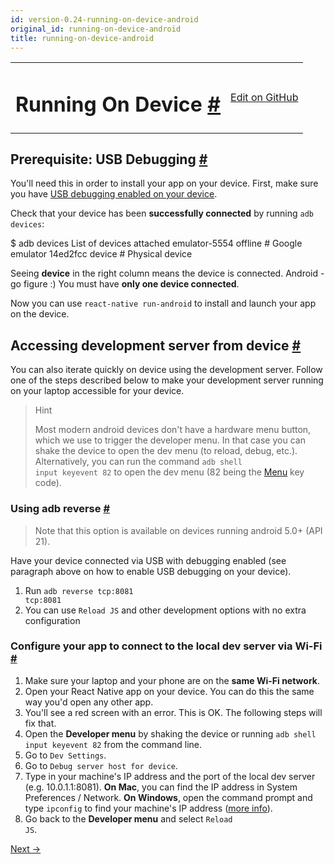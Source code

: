 ```yaml
---
id: version-0.24-running-on-device-android
original_id: running-on-device-android
title: running-on-device-android
---
```

<a id="content"></a><table width="100%"><tbody><tr><td><h1><a class="anchor" name="running-on-device"></a>Running On Device <a class="hash-link" href="docs/running-on-device-android.html#running-on-device">#</a></h1></td><td style="text-align:right;"><a target="_blank" href="https://github.com/facebook/react-native/blob/master/docs/RunningOnDeviceAndroid.md">Edit on GitHub</a></td></tr></tbody></table><div><h2><a class="anchor" name="prerequisite-usb-debugging"></a>Prerequisite: USB Debugging <a class="hash-link" href="docs/running-on-device-android.html#prerequisite-usb-debugging">#</a></h2><p>You'll need this in order to install your app on your device. First, make sure you have <a href="https://www.google.com/search?q=android+Enable+USB+debugging" target="_blank">USB debugging enabled on your device</a>.</p><p>Check that your device has been <strong>successfully connected</strong> by running <code>adb devices</code>:</p><div class="prism language-javascript">$ adb devices
List of devices attached
emulator<span class="token number">-5554</span> offline   # Google emulator
14ed2fcc device         # Physical device</div><p>Seeing <strong>device</strong> in the right column means the device is connected. Android - go figure :) You must have <strong>only one device connected</strong>.</p><p>Now you can use <code>react-native run-android</code> to install and launch your app on the device.</p><h2><a class="anchor" name="accessing-development-server-from-device"></a>Accessing development server from device <a class="hash-link" href="docs/running-on-device-android.html#accessing-development-server-from-device">#</a></h2><p>You can also iterate quickly on device using the development server. Follow one of the steps described below to make your development server running on your laptop accessible for your device.</p><blockquote><p>Hint</p><p>Most modern android devices don't have a hardware menu button, which we use to trigger the developer menu. In that case you can shake the device to open the dev menu (to reload, debug, etc.). Alternatively, you can run the command <code>adb shell input keyevent 82</code> to open the dev menu (82 being the <a href="http://developer.android.com/reference/android/view/KeyEvent.html#KEYCODE_MENU" target="_blank">Menu</a> key code).</p></blockquote><h3><a class="anchor" name="using-adb-reverse"></a>Using adb reverse <a class="hash-link" href="docs/running-on-device-android.html#using-adb-reverse">#</a></h3><blockquote><p>Note that this option is available on devices running android 5.0+ (API 21).</p></blockquote><p>Have your device connected via USB with debugging enabled (see paragraph above on how to enable USB debugging on your device).</p><ol><li>Run <code>adb reverse tcp:8081 tcp:8081</code></li><li>You can use <code>Reload JS</code> and other development options with no extra configuration</li></ol><h3><a class="anchor" name="configure-your-app-to-connect-to-the-local-dev-server-via-wi-fi"></a>Configure your app to connect to the local dev server via Wi-Fi <a class="hash-link" href="docs/running-on-device-android.html#configure-your-app-to-connect-to-the-local-dev-server-via-wi-fi">#</a></h3><ol><li>Make sure your laptop and your phone are on the <strong>same Wi-Fi network</strong>.</li><li>Open your React Native app on your device. You can do this the same way you'd open any other app.</li><li>You'll see a red screen with an error. This is OK. The following steps will fix that.</li><li>Open the <strong>Developer menu</strong> by shaking the device or running <code>adb shell input keyevent 82</code> from the command line.</li><li>Go to <code>Dev Settings</code>.</li><li>Go to <code>Debug server host for device</code>.</li><li>Type in your machine's IP address and the port of the local dev server (e.g. 10.0.1.1:8081). <strong>On Mac</strong>, you can find the IP address in System Preferences / Network. <strong>On Windows</strong>, open the command prompt and type <code>ipconfig</code> to find your machine's IP address (<a href="http://windows.microsoft.com/en-us/windows/using-command-line-tools-networking-information" target="_blank">more info</a>).</li><li>Go back to the <strong>Developer menu</strong> and select <code>Reload JS</code>.</li></ol></div><div class="docs-prevnext"><a class="docs-next" href="docs/embedded-app-android.html#content">Next →</a></div>